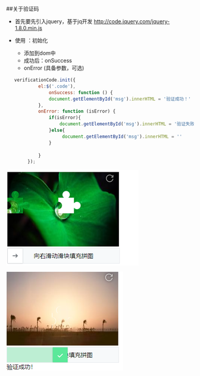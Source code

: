 
##关于验证码

* 首先要先引入jquery，基于jq开发   http://code.jquery.com/jquery-1.8.0.min.js

* 使用 ：初始化
    * 添加到dom中
    * 成功后：onSuccess 
    * onError  (具备参数，可选) 



```javascript
   verificationCode.init({
            el:$('.code'),
                onSuccess: function () {
                document.getElementById('msg').innerHTML = '验证成功！'
            },
            onError: function (isError) {
                if(isError){
                    document.getElementById('msg').innerHTML = '验证失败'
                }else{
                     document.getElementById('msg').innerHTML = ''
                }
              
            }
        });
```

![image](https://github.com/debbie1120/verificationCodes/blob/c960df5caa18faf4ee9036bbf1c9f6b2732f1457/微信图片_20180706145727_看图王.png)

![image](https://github.com/debbie1120/verificationCodes/blob/c960df5caa18faf4ee9036bbf1c9f6b2732f1457/微信图片_20180706145723_看图王.png)







        
